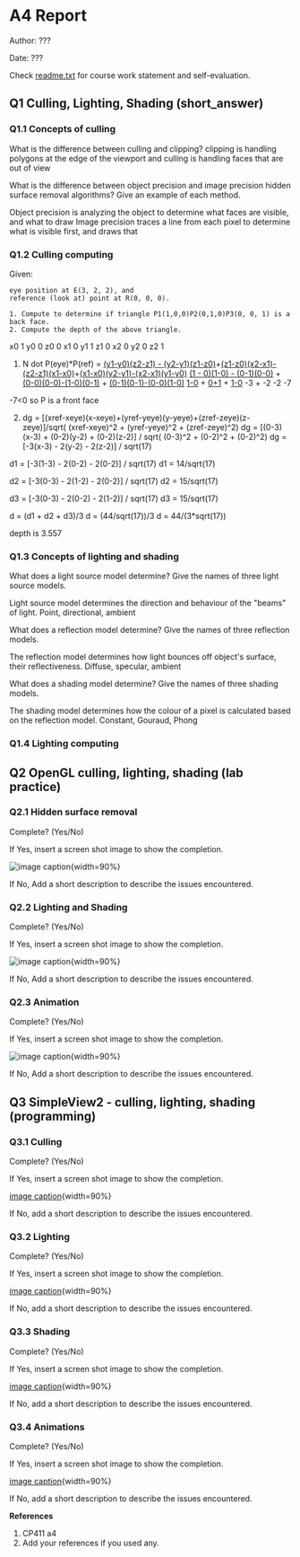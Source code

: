 # A4 Report

Author: ???

Date: ???

Check [readme.txt](readme.txt) for course work statement and self-evaluation.

## Q1 Culling, Lighting, Shading (short_answer)

### Q1.1 Concepts of culling

What is the difference between culling and clipping?
clipping is handling polygons at the edge of the viewport and culling is handling faces that are out of view

What is the difference between object precision and image precision hidden surface removal algorithms? Give an example of each method.

Object precision is analyzing the object to determine what faces are visible, and what to draw
Image precision traces a line from each pixel to determine what is visible first, and draws that

### Q1.2 Culling computing

Given:

    eye position at E(3, 2, 2), and
    reference (look at) point at R(0, 0, 0).

    1. Compute to determine if triangle P1(1,0,0)P2(0,1,0)P3(0, 0, 1) is a back face.
    2. Compute the depth of the above triangle.

x0 1
y0 0
z0 0
x1 0
y1 1
z1 0
x2 0
y2 0
z2 1

1. N dot P(eye)\*P(ref) = [(y1-y0)(z2-z1) - (y2-y1)(z1-z0)](xref-xeye)+[(z1-z0)(x2-x1)-(z2-z1)(x1-x0)](yref-yeye)+[(x1-x0)(y2-y1)-(x2-x1)(y1-y0)](zref-zeye)
   [(1 - 0)(1-0) - (0-1)(0-0)](0-3) + [(0-0)(0-0)-(1-0)(0-1)](0-2) + [(0-1)(0-1)-(0-0)(1-0)](0-2)
   [1-0](-3) + [0+1](-2) + [1-0](-2)
   -3 + -2 -2
   -7

-7<0 so P is a front face

2.  dg = [(xref-xeye)(x-xeye)+(yref-yeye)(y-yeye)+(zref-zeye)(z-zeye)]/sqrt( (xref-xeye)^2 + (yref-yeye)^2 + (zref-zeye)^2)
    dg = [(0-3)(x-3) + (0-2)(y-2) + (0-2)(z-2)] / sqrt( (0-3)^2 + (0-2)^2 + (0-2)^2)
    dg = [-3(x-3) - 2(y-2) - 2(z-2)] / sqrt(17)

d1 = [-3(1-3) - 2(0-2) - 2(0-2)] / sqrt(17)
d1 = 14/sqrt(17)

d2 = [-3(0-3) - 2(1-2) - 2(0-2)] / sqrt(17)
d2 = 15/sqrt(17)

d3 = [-3(0-3) - 2(0-2) - 2(1-2)] / sqrt(17)
d3 = 15/sqrt(17)

d = (d1 + d2 + d3)/3
d = (44/sqrt(17))/3
d = 44/(3\*sqrt(17))

depth is 3.557

### Q1.3 Concepts of lighting and shading

What does a light source model determine? Give the names of three light source models.

Light source model determines the direction and behaviour of the "beams" of light. Point, directional, ambient

What does a reflection model determine? Give the names of three reflection models.

The reflection model determines how light bounces off object's surface, their reflectiveness. Diffuse, specular, ambient

What does a shading model determine? Give the names of three shading models.

The shading model determines how the colour of a pixel is calculated based on the reflection model. Constant, Gouraud, Phong

### Q1.4 Lighting computing

## Q2 OpenGL culling, lighting, shading (lab practice)

### Q2.1 Hidden surface removal

Complete? (Yes/No)

If Yes, insert a screen shot image to show the completion.

![image caption](images/demo.png){width=90%}

If No, Add a short description to describe the issues encountered.

### Q2.2 Lighting and Shading

Complete? (Yes/No)

If Yes, insert a screen shot image to show the completion.

![image caption](images/demo.png){width=90%}

If No, Add a short description to describe the issues encountered.

### Q2.3 Animation

Complete? (Yes/No)

If Yes, insert a screen shot image to show the completion.

![image caption](images/demo.png){width=90%}

If No, Add a short description to describe the issues encountered.

## Q3 SimpleView2 - culling, lighting, shading (programming)

### Q3.1 Culling

Complete? (Yes/No)

If Yes, insert a screen shot image to show the completion.

[image caption](images/demo.png){width=90%}

If No, add a short description to describe the issues encountered.

### Q3.2 Lighting

Complete? (Yes/No)

If Yes, insert a screen shot image to show the completion.

[image caption](images/demo.png){width=90%}

If No, add a short description to describe the issues encountered.

### Q3.3 Shading

Complete? (Yes/No)

If Yes, insert a screen shot image to show the completion.

[image caption](images/demo.png){width=90%}

If No, add a short description to describe the issues encountered.

### Q3.4 Animations

Complete? (Yes/No)

If Yes, insert a screen shot image to show the completion.

[image caption](images/demo.png){width=90%}

If No, add a short description to describe the issues encountered.

**References**

1. CP411 a4
2. Add your references if you used any.
